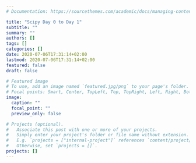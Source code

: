 ```yaml
---
# Documentation: https://sourcethemes.com/academic/docs/managing-content/

title: "Scipy Day 0 to Day 1"
subtitle: ""
summary: ""
authors: []
tags: []
categories: []
date: 2020-07-06T17:31:14+02:00
lastmod: 2020-07-06T17:31:14+02:00
featured: false
draft: false

# Featured image
# To use, add an image named `featured.jpg/png` to your page's folder.
# Focal points: Smart, Center, TopLeft, Top, TopRight, Left, Right, BottomLeft, Bottom, BottomRight.
image:
  caption: ""
  focal_point: ""
  preview_only: false

# Projects (optional).
#   Associate this post with one or more of your projects.
#   Simply enter your project's folder or file name without extension.
#   E.g. `projects = ["internal-project"]` references `content/project/deep-learning/index.md`.
#   Otherwise, set `projects = []`.
projects: []
---
```

